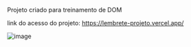 Projeto criado para treinamento de DOM

link do acesso do projeto:
https://lembrete-projeto.vercel.app/

![image](https://github.com/user-attachments/assets/47200e8b-6c51-4c23-807c-ebbcbc4290a1)


